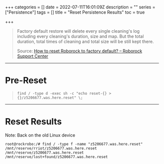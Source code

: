 +++
categories = []
date = 2022-07-11T16:01:09Z
description = ""
series = ["Persistence"]
tags = []
title = "Reset Persistence Results"
toc = true

+++
> Factory default restore will delete every single cleaning's log including every cleaning's duration, size and map. But the total duration, total times of cleaning and total size will be still kept there.
>
> Source: [How to reset Roborock to factory default? – Roborock Support Center](https://support.roborock.com/hc/en-us/articles/360035372632-How-to-reset-Roborock-to-factory-default-)

***

# Pre-Reset

> `find / -type d -exec sh -c "echo reset-{} > {}/z5206677.was.here.reset" \;`

***

# Reset Results

Note: Back on the old Linux device

    root@rockrobo:/# find / -type f -name "z5206677.was.here.reset"
    /mnt/reserve/rriot/z5206677.was.here.reset
    /mnt/reserve/z5206677.was.here.reset
    /mnt/reserve/lost+found/z5206677.was.here.reset